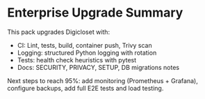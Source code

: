 # Enterprise Upgrade Summary

This pack upgrades Digicloset with:
- CI: Lint, tests, build, container push, Trivy scan
- Logging: structured Python logging with rotation
- Tests: health check heuristics with pytest
- Docs: SECURITY, PRIVACY, SETUP, DB migrations notes

Next steps to reach 95%: add monitoring (Prometheus + Grafana), configure backups, add full E2E tests and load testing.